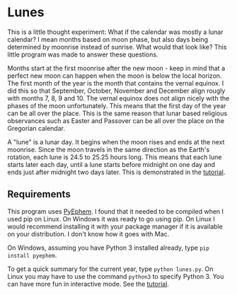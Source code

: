 # Lunes

This is a little thought experiment: What if the calendar was mostly a lunar calendar? I mean months based on moon phase, but also days being determined by moonrise instead of sunrise. What would that look like? This little program was made to answer these questions.

Months start at the first moonrise after the new moon - keep in mind that a perfect new moon can happen when the moon is below the local horizon. The first month of the year is the month that contains the vernal equinox. I did this so that September, October, November and December align rougly with months 7, 8, 9 and 10. The vernal equinox does not align nicely with the phases of the moon unfortunately. This means that the first day of the year can be all over the place. This is the same reason that lunar based religious observances such as Easter and Passover can be all over the place on the Gregorian calendar.

A "lune" is a lunar day. It begins when the moon rises and ends at the next moonrise. Since the moon travels in the same direction as the Earth's rotation, each lune is 24.5 to 25.25 hours long. This means that each lune starts later each day, until a lune starts before midnight on one day and ends just after midnight two days later. This is demonstrated in the [tutorial](tutorial.md).

## Requirements

This program uses [PyEphem](http://rhodesmill.org/pyephem/index.html). I found that it needed to be compiled when I used pip on Linux. On Windows it was ready to go using pip. On Linux I would recommend installing it with your package manager if it is available on your distribution. I don't know how it goes with Mac.

On Windows, assuming you have Python 3 installed already, type `pip install pyephem`.

To get a quick summary for the current year, type `python lunes.py`. On Linux you may have to use the command `python3` to specify Python 3. You can have more fun in interactive mode. See the [tutorial](tutorial.md).

